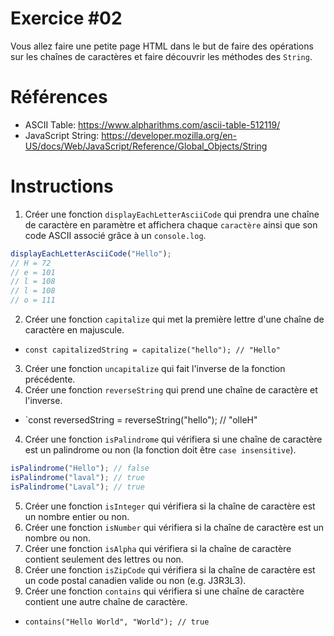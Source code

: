 # Exercice #02

Vous allez faire une petite page HTML dans le but de faire des opérations sur les chaînes de caractères et faire découvrir les méthodes des `String`.

# Références

* ASCII Table: https://www.alpharithms.com/ascii-table-512119/
* JavaScript String: https://developer.mozilla.org/en-US/docs/Web/JavaScript/Reference/Global_Objects/String

# Instructions

1. Créer une fonction `displayEachLetterAsciiCode` qui prendra une chaîne de caractère en paramètre et affichera chaque `caractère` ainsi que son code ASCII associé grâce à un `console.log`.
```js
displayEachLetterAsciiCode("Hello");
// H = 72
// e = 101
// l = 108
// l = 108
// o = 111
```
2. Créer une fonction `capitalize` qui met la première lettre d'une chaîne de caractère en majuscule.
  * `const capitalizedString = capitalize("hello"); // "Hello" `
3. Créer une fonction `uncapitalize` qui fait l'inverse de la fonction précédente.
3. Créer une fonction `reverseString` qui prend une chaîne de caractère et l'inverse.
  * `const reversedString = reverseString("hello"); // "olleH"

4. Créer une fonction `isPalindrome` qui vérifiera si une chaîne de caractère est un palindrome ou non (la fonction doit être `case insensitive`).
```js
isPalindrome("Hello"); // false
isPalindrome("laval"); // true
isPalindrome("Laval"); // true
```

5. Créer une fonction `isInteger` qui vérifiera si la chaîne de caractère est un nombre entier ou non.
6. Créer une fonction `isNumber` qui vérifiera si la chaîne de caractère est un nombre ou non.
7. Créer une fonction `isAlpha` qui vérifiera si la chaîne de caractère contient seulement des lettres ou non.
8. Créer une fonction `isZipCode` qui vérifiera si la chaîne de caractère est un code postal canadien valide ou non (e.g. J3R3L3).
9. Créer une fonction `contains` qui vérifiera si une chaîne de caractère contient une autre chaîne de caractère.
  * `contains("Hello World", "World"); // true`


